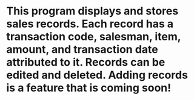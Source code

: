 # This program displays and stores sales records. Each record has a transaction code, salesman, item, amount, and transaction date attributed to it. Records can be edited and deleted. Adding records is a feature that is coming soon! 

